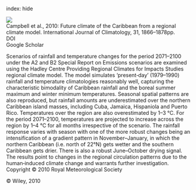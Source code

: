 index: hide

<div class="Citation">
    <div class="Citation-thumb CitationThumb-linked"  data-href="https://doi.org/10.1002/joc.2200">
      <img src="https://static.claimspace.cloud/climate-study-static/refs/thumbs/14/Campbell_et_al_2010-thumb.png" />
    </div>

  <div class="Citation-body">
    <div class="Citation-text">Campbell et al., 2010: Future climate of the Caribbean from a regional climate model. <span class="Article-journal">International Journal of Climatology, </span><span class="Article-volume">31, </span>1866–1878pp.</div>
    <div class="Citation-links">
      <div class="CitationLink" data-href="https://doi.org/10.1002/joc.2200">
        <div class="CitationLink-icon CitationLink-Doi"></div>
        <div class="CitationLink-text">DOI</div>
      </div>
      <div class="CitationLink" data-href="https://scholar.google.com/scholar?q=10.1002/joc.2200">
        <div class="CitationLink-icon CitationLink-Scholar"></div>
        <div class="CitationLink-text">Google Scholar</div>
      </div>
    </div>
  </div>
</div>

Scenarios of rainfall and temperature changes for the period 2071–2100 under the A2 and B2 Special Report on Emissions scenarios are examined using the Hadley Centre Providing Regional Climates for Impacts Studies regional climate model. The model simulates ‘present‐day’ (1979–1990) rainfall and temperature climatologies reasonably well, capturing the characteristic bimodality of Caribbean rainfall and the boreal summer maximum and winter minimum temperatures. Seasonal spatial patterns are also reproduced, but rainfall amounts are underestimated over the northern Caribbean island masses, including Cuba, Jamaica, Hispaniola and Puerto Rico. Temperatures over the region are also overestimated by 1–3 °C. For the period 2071–2100, temperatures are projected to increase across the region by 1–4 °C for all months irrespective of the scenario. The rainfall response varies with season with one of the more robust changes being an intensification of a gradient pattern in November–January, in which the northern Caribbean (i.e. north of 22°N) gets wetter and the southern Caribbean gets drier. There is also a robust June–October drying signal. The results point to changes in the regional circulation patterns due to the human‐induced climate change and warrants further investigation. Copyright © 2010 Royal Meteorological Society

<div class="Citation-copy">
&copy; Wiley, 2010
</div>